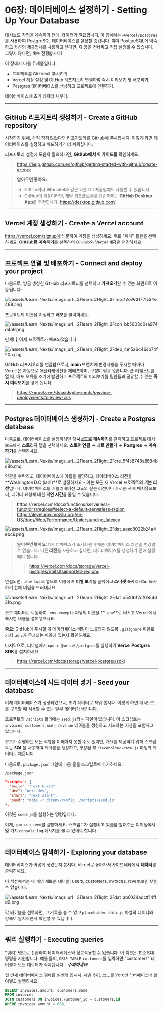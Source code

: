 # 06장: 데이터베이스 설정하기 - Setting Up Your Database

대시보드 작업을 계속하기 전에, 데이터가 필요합니다. 이 장에서는 `@vercel/postgres`를 사용하여 PostgreSQL 데이터베이스를 설정할 것입니다. 이미 PostgreSQL에 익숙하고 자신의 제공업체를 사용하고 싶다면, 이 장을 건너뛰고 직접 설정할 수 있습니다. 그렇지 않다면, 계속 진행합시다!

이 장에서 다룰 주제들입니다.

- 프로젝트를 GitHub에 푸시하기.
- Vercel 계정 설정 및 GitHub 리포지토리 연결하여 즉시 미리보기 및 배포하기.
- Postgres 데이터베이스를 생성하고 프로젝트에 연결하기.

데이터베이스에 초기 데이터 채우기.

***

## GitHub 리포지토리 생성하기 - Create a GitHub repository

시작하기 위해, 아직 하지 않았다면 리포지토리를 Github에 푸시합시다. 이렇게 하면 데이터베이스를 설정하고 배포하기가 더 쉬워집니다.

리포지토리 설정에 도움이 필요하다면, **GitHub에서 이 가이드를** 확인하세요.
> https://help.github.com/en/github/getting-started-with-github/create-a-repo

> **알아두면 좋아요:**
> 
> - GitLab이나 Bitbucket과 같은 다른 Git 제공업체도 사용할 수 있습니다.
> - GitHub이 처음이라면, 개발 워크플로우를 단순화하는 **GitHub Desktop App**을 추천합니다.
> https://desktop.github.com/

***

## Vercel 계정 생성하기 - Create a Vercel account

https://vercel.com/signup에 방문하여 계정을 생성하세요. 무료 "취미" 플랜을 선택하세요. **GitHub로 계속하기**를 선택하여 GitHub와 Vercel 계정을 연결하세요.

***

## 프로젝트 연결 및 배포하기 - Connect and deploy your project

다음으로, 방금 생성한 GitHub 리포지토리를 선택하고 **가져오기**할 수 있는 화면으로 이동됩니다:

![/assets/Learn_Nextjs/image_url__2Flearn_2Flight_2Fimp_13d662177fe24e488.png](/assets/Learn_Nextjs/image_url__2Flearn_2Flight_2Fimp_13d662177fe24e488.png)

프로젝트의 이름을 지정하고 **배포**를 클릭하세요.

![/assets/Learn_Nextjs/image_url__2Flearn_2Flight_2Fcon_bb6603d0ea974d4a9.png](/assets/Learn_Nextjs/image_url__2Flearn_2Flight_2Fcon_bb6603d0ea974d4a9.png)

만세! 🎉 이제 프로젝트가 배포되었습니다.

![/assets/Learn_Nextjs/image_url__2Flearn_2Flight_2Fdep_4ef5a6c46db74f20a.png](/assets/Learn_Nextjs/image_url__2Flearn_2Flight_2Fdep_4ef5a6c46db74f20a.png)

GitHub 리포지토리를 연결함으로써, **main** 브랜치에 변경사항을 푸시할 때마다 Vercel은 자동으로 애플리케이션을 재배포하며, 구성이 필요 없습니다. 풀 리퀘스트를 열 때, 배포 오류를 조기에 발견하고 프로젝트의 미리보기를 팀원들과 공유할 수 있는 **즉시 미리보기**를 갖게 됩니다.
> https://vercel.com/docs/deployments/preview-deployments#preview-urls

***

## Postgres 데이터베이스 생성하기 - Create a Postgres database

다음으로, 데이터베이스를 설정하려면 **대시보드로 계속하기**를 클릭하고 프로젝트 대시보드에서 **스토리지** 탭을 선택하세요. **스토어 연결** → **새로 만들기** → **Postgres** → **계속하기**를 선택하세요.

![/assets/Learn_Nextjs/image_url__2Flearn_2Flight_2Fcre_5f4b8748a8684bc8b.png](/assets/Learn_Nextjs/image_url__2Flearn_2Flight_2Fcre_5f4b8748a8684bc8b.png)

약관을 수락하고, 데이터베이스에 이름을 할당하고, 데이터베이스 리전을 **Washington D.C (iad1)**로 설정하세요 - 이는 모든 새 Vercel 프로젝트의 **기본 리전**입니다. 데이터베이스를 애플리케이션 코드와 같은 리전이나 가까운 곳에 배치함으로써, 데이터 요청에 대한 **지연 시간**을 줄일 수 있습니다.
> https://vercel.com/docs/functions/serverless-functions/regions#select-a-default-serverless-region
> https://developer.mozilla.org/en-US/docs/Web/Performance/Understanding_latency

![/assets/Learn_Nextjs/image_url__2Flearn_2Flight_2Fdat_aeac8022b24a4ebc9.png](/assets/Learn_Nextjs/image_url__2Flearn_2Flight_2Fdat_aeac8022b24a4ebc9.png)

> **알아두면 좋아요**: 데이터베이스가 초기화된 후에는 데이터베이스 리전을 변경할 수 없습니다. 다른 **리전**을 사용하고 싶다면, 데이터베이스를 생성하기 전에 설정해야 합니다.
> > https://vercel.com/docs/storage/vercel-postgres/limits#supported-regions

연결되면, `.env.local` 탭으로 이동하여 **비밀 보기**를 클릭하고 **스니펫 복사**하세요. 복사하기 전에 비밀을 드러내세요.

![/assets/Learn_Nextjs/image_url__2Flearn_2Flight_2Fdat_a540bf2cf0e5463fb.png](/assets/Learn_Nextjs/image_url__2Flearn_2Flight_2Fdat_a540bf2cf0e5463fb.png)

코드 에디터로 이동하여 `.env.example` 파일의 이름을 **`.env`**로 바꾸고 Vercel에서 복사한 내용을 붙여넣으세요.

**중요:** GitHub에 푸시할 때 데이터베이스 비밀이 노출되지 않도록 `.gitignore` 파일로 가서 `.env`가 무시되는 파일에 있는지 확인하세요.

마지막으로, 터미널에서 `npm i @vercel/postgres`를 실행하여 **Vercel Postgres SDK**를 설치하세요
> https://vercel.com/docs/storage/vercel-postgres/sdk).

***

## 데이터베이스에 시드 데이터 넣기 - Seed your database

이제 데이터베이스가 생성되었으니, 초기 데이터로 채워 봅시다. 이렇게 하면 대시보드를 구축할 때 사용할 수 있는 일부 데이터가 생깁니다.

프로젝트의 `/scripts` 폴더에는 `seed.js`라는 파일이 있습니다. 이 스크립트는 `invoices`, `customers`, `user`, `revenue` 테이블을 생성하고 시드하는 지침을 포함하고 있습니다.

코드가 수행하는 모든 작업을 이해하지 못할 수도 있지만, 개요를 제공하기 위해 스크립트는 **SQL**을 사용하여 테이블을 생성하고, 생성된 후 `placeholder-data.js` 파일의 데이터로 채웁니다.

다음으로, `package.json` 파일에 다음 줄을 스크립트에 추가하세요:

`/package.json`

```json
"scripts": {
  "build": "next build",
  "dev": "next dev",
  "start": "next start",
  "seed": "node -r dotenv/config ./scripts/seed.js"
},
```

이것은 `seed.js`를 실행하는 명령입니다.

이제, `npm run seed`를 실행하세요. 스크립트가 실행되고 있음을 알려주는 터미널에서 몇 가지 `console.log` 메시지를 볼 수 있어야 합니다.

***

## 데이터베이스 탐색하기 - Exploring your database

데이터베이스가 어떻게 생겼는지 봅시다. Vercel로 돌아가서 사이드네비에서 **데이터**를 클릭하세요.

이 섹션에서는 네 개의 새로운 테이블: users, customers, invoices, revenue을 찾을 수 있습니다.

![/assets/Learn_Nextjs/image_url__2Flearn_2Flight_2Fdat_ab6024adcff14ffd9.png](/assets/Learn_Nextjs/image_url__2Flearn_2Flight_2Fdat_ab6024adcff14ffd9.png)

각 테이블을 선택하면, 그 기록을 볼 수 있고 `placeholder-data.js` 파일의 데이터와 항목이 일치하는지 확인할 수 있습니다.

***

## 쿼리 실행하기 - Executing queries

"쿼리" 탭으로 전환하여 데이터베이스와 상호작용할 수 있습니다. 이 섹션은 표준 SQL 명령을 지원합니다. 예를 들어, `DROP TABLE customers`를 입력하면 "customers" 테이블과 모든 데이터가 삭제됩니다 - ***주의하세요***!

첫 번째 데이터베이스 쿼리를 실행해 봅시다. 다음 SQL 코드를 Vercel 인터페이스에 붙여넣고 실행하세요:

```sql
SELECT invoices.amount, customers.name
FROM invoices
JOIN customers ON invoices.customer_id = customers.id
WHERE invoices.amount = 666;
```


